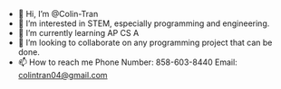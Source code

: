 - 👋 Hi, I’m @Colin-Tran
- 👀 I’m interested in STEM, especially programming and engineering.
- 🌱 I’m currently learning AP CS A
- 💞️ I’m looking to collaborate on any programming project that can be done.
- 📫 How to reach me 
Phone Number: 858-603-8440
Email: colintran04@gmail.com

<!---
Colin-Tran/Colin-Tran is a ✨ special ✨ repository because its `README.md` (this file) appears on your GitHub profile.
You can click the Preview link to take a look at your changes.
--->
